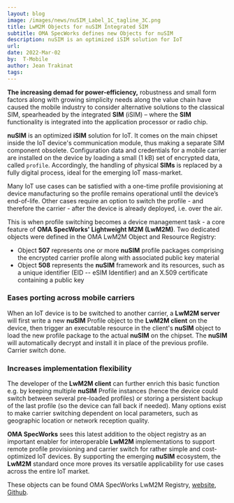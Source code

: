 ```yaml
---
layout: blog
image: /images/news/nuSIM_Label_1C_tagline_3C.png
title: LwM2M Objects for nuSIM Integrated SIM
subtitle: OMA SpecWorks defines new Objects for nuSIM
description: nuSIM is an optimized iSIM solution for IoT
url: 
date: 2022-Mar-02
by:  T-Mobile
author: Jean Trakinat
tags:
---
```


<b>The increasing demad for power-efficiency,</b> robustness and small form factors along with growing simplicity needs along the value chain have caused the mobile industry to consider alternative solutions to the classical SIM, spearheaded by the integrated **SIM** (iSIM) – where the **SIM** functionality is integrated into the application processor or radio chip. 

**nuSIM** is an optimized **iSIM** solution for IoT. It comes on the main chipset inside the IoT device's communication module, thus making a separate SIM component obsolete. Configuration data and credentials for a mobile carrier are installed on the device by loading a small (1 kB) set of encrypted data, called `profile`. Accordingly, the handling of physical **SIMs** is replaced by a fully digital process, ideal for the emerging IoT mass-market. <!--more-->

Many IoT use cases can be satisfied with a one-time profile provisioning at device manufacturing so the profile remains operational until the device’s end-of-life. Other cases require an option to switch the profile - and therefore the carrier - after the device is already deployed, i.e. over the air.

This is when profile switching becomes a device management task - a core feature of **OMA SpecWorks' Lightweight M2M (LwM2M)**. Two dedicated objects were defined in the OMA LwM2M Object and Resource Registry: 

* Object **507** represents one or more **nuSIM** profile packages comprising the encrypted carrier profile along with associated public key material
* Object **508** represents the **nuSIM** framework and its resources, such as a unique identifier (EID -- eSIM Identifier) and an X.509 certificate containing a public key 

### Eases porting across mobile carriers
When an IoT device is to be switched to another carrier, a **LwM2M server** will first write a new **nuSIM** Profile object to the **LwM2M client** on the device, then trigger an executable resource in the client's **nuSIM** object to load the new profile package to the actual **nuSIM** on the chipset. The **nuSIM** will automatically decrypt and install it in place of the previous profile. Carrier switch done.

### Increases implementation flexibility
The developer of the **LwM2M client** can further enrich this basic function e.g. by keeping multiple **nuSIM** Profile instances (hence the device could switch between several pre-loaded profiles) or storing a persistent backup of the last profile (so the device can fall back if needed). Many options exist to make carrier switching dependent on local parameters, such as geographic location or network reception quality.

**OMA SpecWorks** sees this latest addition to the object registry as an important enabler for interoperable **LwM2M** implementations to support remote profile provisioning and carrier switch for rather simple and cost-optimized IoT devices. By supporting the emerging **nuSIM** ecosystem, the **LwM2M** standard once more proves its versatile applicability for use cases across the entire IoT market.

These objects can be found OMA SpecWorks LwM2M Registry, [website](https://technical.openmobilealliance.org/OMNA/LwM2M/LwM2MRegistry.html), [Github](https://github.com/OpenMobileAlliance/lwm2m-registry).



